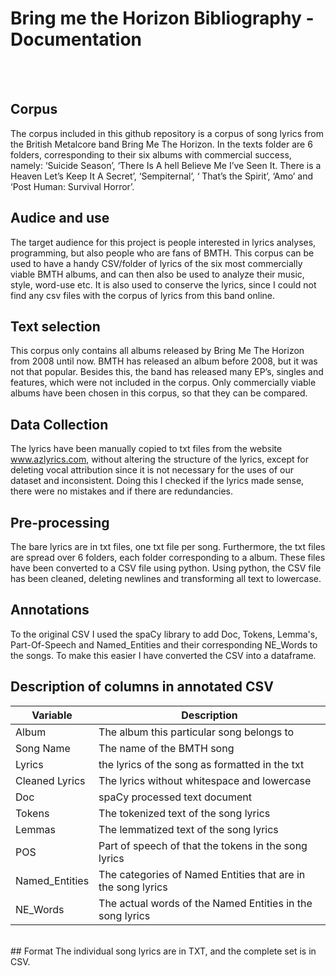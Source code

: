 # Bring me the Horizon Bibliography - Documentation


<br>
<br>

## Corpus
The corpus included in this github repository is a corpus of song lyrics from the British Metalcore band Bring Me The Horizon. In the texts folder are 6 folders, corresponding to their six albums with commercial success, namely: ‘Suicide Season’, ‘There Is A hell Believe Me I’ve Seen It. There is a Heaven Let’s Keep It A Secret’, ‘Sempiternal’, ‘ That’s the Spirit’, ‘Amo’ and ‘Post Human: Survival Horror’. 
<br>
## Audice and use
The target audience for this project is people interested in lyrics analyses, programming, but also people who are fans of BMTH. This corpus can be used to have a handy CSV/folder of lyrics of the six most commercially viable BMTH albums, and can then also be used to analyze their music, style, word-use etc. It is also used to conserve the lyrics, since I could not find any csv files with the corpus of lyrics from this band online.
<br>
## Text selection
This corpus only contains all albums released by Bring Me The Horizon from 2008 until now. BMTH has released an album before 2008, but it was not that popular. Besides this, the band has released many EP’s, singles and features, which were not included in the corpus. Only commercially viable albums have been chosen in this corpus, so that they can be compared.
<br>
## Data Collection
The lyrics have been manually copied to txt files from the website www.azlyrics.com, without altering the structure of the lyrics, except for deleting vocal attribution since it is not necessary for the uses of our dataset and inconsistent. Doing this I checked if the lyrics made sense, there were no mistakes and if there are redundancies. 
<br>
## Pre-processing
The bare lyrics are in txt files, one txt file per song. Furthermore, the txt files are spread over 6 folders, each folder corresponding to a album. These files have been converted to a CSV file using python. Using python, the CSV file has been cleaned, deleting newlines and transforming all text to lowercase.
<br>
## Annotations
To the original CSV I used the spaCy library to add Doc, Tokens, Lemma's, Part-Of-Speech and Named_Entities and their corresponding NE_Words to the songs. To make this easier I have converted the CSV into a dataframe. 
<br>
## Description of columns in annotated CSV 
| Variable | Description |
| --- | ----------- |
| Album | The album this particular song belongs to |
| Song Name | The name of the BMTH song |
| Lyrics | the lyrics of the song as formatted in the txt |
| Cleaned Lyrics | The lyrics without whitespace and lowercase |
| Doc | spaCy processed text document |
| Tokens | The tokenized text of the song lyrics |
| Lemmas | The lemmatized text of the song lyrics |
| POS | Part of speech of that the tokens in the song lyrics |
| Named_Entities | The categories of Named Entities that are in the song lyrics |
| NE_Words | The actual words of the Named Entities in the song lyrics |
<br>
## Format
The individual song lyrics are in TXT, and the complete set is in CSV.

